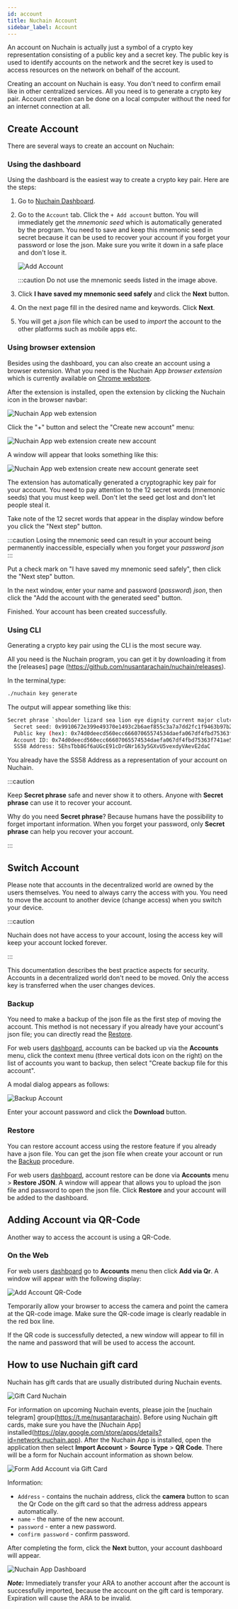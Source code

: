 ```yaml
---
id: account
title: Nuchain Account
sidebar_label: Account
---
```


An account on Nuchain is actually just a symbol of a crypto key representation consisting of a public key and a secret key. The public key is used to identify accounts on the network and the secret key is used to access resources on the network on behalf of the account.

Creating an account on Nuchain is easy. You don't need to confirm email like in other centralized services. All you need is to generate a crypto key pair. Account creation can be done on a local computer without the need for an internet connection at all.

## Create Account

There are several ways to create an account on Nuchain:

### Using the dashboard

Using the dashboard is the easiest way to create a crypto key pair. Here are the steps:

1. Go to [Nuchain Dashboard](https://dashboard.nuchain.network).
2. Go to the `Account` tab. Click the `+ Add account` button. You will immediately get the _mnemonic seed_ which is automatically generated by the program. You need to save and keep this mnemonic seed in secret because it can be used to recover your account if you forget your password or lose the json. Make sure you write it down in a safe place and don't lose it.

   ![Add Account](/img/add-account.png)

   :::caution Do not use the mnemonic seeds listed in the image above.

3. Click **I have saved my mnemonic seed safely** and click the **Next** button.
4. On the next page fill in the desired name and keywords. Click **Next**.
5. You will get a _json_ file which can be used to _import_ the account to the other platforms such as mobile apps etc.

### Using browser extension

Besides using the dashboard, you can also create an account using a browser extension. What you need is the Nuchain App _browser extension_ which is currently available on
[Chrome webstore](https://chrome.google.com/webstore/detail/nuchain-app/hfcdboaniimgkememgmilhmnkdgggkne).

After the extension is installed, open the extension by clicking the Nuchain icon in the browser navbar:

![Nuchain App web extension](/img/nuchain-app-web-extension1.png)

Click the "+" button and select the "Create new account" menu:

![Nuchain App web extension create new account](/img/nuchain-app-web-extension2.png)

A window will appear that looks something like this:

![Nuchain App web extension create new account generate seet](/img/nuchain-app-web-extension3.png)

The extension has automatically generated a cryptographic key pair for your account. You need to pay attention to the 12 secret words (mnemonic seeds) that you must keep well. Don't let the seed get lost and don't let people steal it.

Take note of the 12 secret words that appear in the display window before you click the "Next step" button.

:::caution Losing the mnemonic seed can result in your account being permanently inaccessible, especially when you forget your _password json_ :::

Put a check mark on "I have saved my mnemonic seed safely", then click the "Next step" button.

In the next window, enter your name and password (_password_) _json_, then click the "Add the account with the generated seed" button.

Finished. Your account has been created successfully.

### Using CLI

Generating a crypto key pair using the CLI is the most secure way.

All you need is the Nuchain program, you can get it by downloading it from the [releases] page (https://github.com/nusantarachain/nuchain/releases).

In the terminal,type:

``` bash
./nuchain key generate
```

The output will appear something like this:

``` bash
Secret phrase `shoulder lizard sea lion eye dignity current major clutch call antenna planet` is account:
  Secret seed: 0x9910672e399e49370e1493c2b6aef855c3a7a7dd2fc1f9463b97b29710ba3ffb
  Public key (hex): 0x74d0deecd560ecc66607065574534daefa067df4fbd75363f741ae5ae8de1d6b
  Account ID: 0x74d0deecd560ecc66607065574534daefa067df4fbd75363f741ae5ae8de1d6b
  SS58 Address: 5EhsTbb8Gf6aUGcE91cDrGNr163y5GXvU5vexdyVAevE2daC
```

You already have the SS58 Address as a representation of your account on Nuchain.

:::caution

Keep **Secret phrase** safe and never show it to others. Anyone with **Secret phrase** can use it to recover your account.

Why do you need **Secret phrase**? Because humans have the possibility to forget important information. When you forget your password, only **Secret phrase** can help you recover your account.

:::

## Switch Account

Please note that accounts in the decentralized world are owned by the users themselves. You need to always carry the access with you. You need to move the account to another device (change access) when you switch your device.

:::caution

Nuchain does not have access to your account, losing the access key will keep your account locked forever.

:::

This documentation describes the best practice aspects for security. Accounts in a decentralized world don't need to be moved. Only the access key is transferred when the user changes devices.

### Backup

You need to make a backup of the json file as the first step of moving the account. This method is not necessary if you already have your account's json file; you can directly read the [Restore](#restore).

For web users [dashboard](https://dashboard.nuchain.network), accounts can be backed up via the **Accounts** menu, click the context menu (three vertical dots icon on the right) on the list of accounts you want to backup, then select "Create backup file for this account".

A modal dialog appears as follows:

![Backup Account](/img/backup-account.png)

Enter your account password and click the **Download** button.

### Restore

You can restore account access using the restore feature if you already have a json file. You can get the json file when create your account or run the [Backup](#backup) procedure.

For web users [dashboard](https://dashboard.nuchain.network), account restore can be done via **Accounts** menu > **Restore JSON**. A window will appear that allows you to upload the json file and password to open the json file. Click **Restore** and your account will be added to the dashboard.

## Adding Account via QR-Code

Another way to access the account is using a QR-Code.

### On the Web

For web users [dashboard](https://dashboard.nuchain.network) go to **Accounts** menu then click **Add via Qr**. A window will appear with the following display:

![Add Account QR-Code](/img/add-account-qrcode.png)

Temporarily allow your browser to access the camera and point the camera at the QR-code image. Make sure the QR-code image is clearly readable in the red box line.

If the QR code is successfully detected, a new window will appear to fill in the name and password that will be used to access the account.

## How to use Nuchain gift card

Nuchain has gift cards that are usually distributed during Nuchain events.

![Gift Card Nuchain](https://imgur.com/SezyyEw.jpg)

For information on upcoming Nuchain events, please join the [nuchain telegram] group(https://t.me/nusantarachain). Before using Nuchain gift cards, make sure you have the [Nuchain App] installed(https://play.google.com/store/apps/details?id=network.nuchain.app). After the Nuchain App is installed, open the application then select **Import Account** > **Source Type** > **QR Code**. There will be a form for Nuchain account information as shown below.

![Form Add Account via Gift Card](https://imgur.com/FxzeEzd.jpg)

Information:

- `Address` - contains the nuchain address, click the **camera** button to scan the Qr Code on the gift card so that the adrress address appears automatically.
- `name` - the name of the new account.
- `password` - enter a new password.
- `confirm password` - confirm password.

After completing the form, click the **Next** button, your account dashboard will appear.

![Nuchain App Dashboard](https://imgur.com/nXoTcIj.jpg)

**_Note:_** Immediately transfer your ARA to another account after the account is successfully imported, because the account on the gift card is temporary. Expiration will cause the ARA to be invalid.